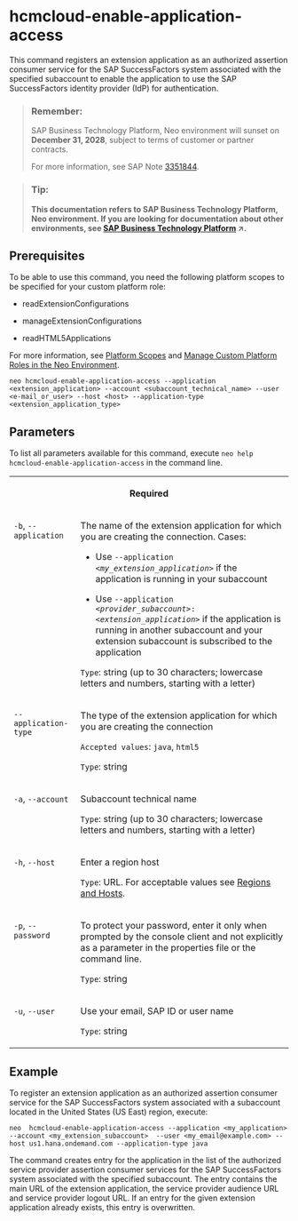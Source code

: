 <!-- loioda0e8ba8a1c84432a2b85238dcc60ef5 -->

# hcmcloud-enable-application-access

This command registers an extension application as an authorized assertion consumer service for the SAP SuccessFactors system associated with the specified subaccount to enable the application to use the SAP SuccessFactors identity provider \(IdP\) for authentication.



> ### Remember:  
> SAP Business Technology Platform, Neo environment will sunset on **December 31, 2028**, subject to terms of customer or partner contracts.
> 
> For more information, see SAP Note [3351844](https://me.sap.com/notes/3351844).

> ### Tip:  
> **This documentation refers to SAP Business Technology Platform, Neo environment. If you are looking for documentation about other environments, see [SAP Business Technology Platform](https://help.sap.com/viewer/65de2977205c403bbc107264b8eccf4b/Cloud/en-US/6a2c1ab5a31b4ed9a2ce17a5329e1dd8.html "SAP Business Technology Platform (SAP BTP) is an integrated offering comprised of the following technology portfolios: application development; process automation; integration; data, analytics, and enterprise planning; artificial intelligence. The platform offers users the ability to turn data into business value, compose end-to-end business processes, connect entire IT landscapes, and personalize, build and extend SAP applications. This reduces the overall total cost of ownership maintaining SAP landscapes and third-party software across end-to-end business processes.") :arrow_upper_right:.**



<a name="loioda0e8ba8a1c84432a2b85238dcc60ef5__section_df1_tnj_ndb"/>

## Prerequisites

To be able to use this command, you need the following platform scopes to be specified for your custom platform role:

-   readExtensionConfigurations

-   manageExtensionConfigurations

-   readHTML5Applications


For more information, see [Platform Scopes](https://help.sap.com/viewer/65de2977205c403bbc107264b8eccf4b/Cloud/en-US/f2260746ed8e446fafdeaaa8ab43e307.html) and [Manage Custom Platform Roles in the Neo Environment](https://help.sap.com/viewer/65de2977205c403bbc107264b8eccf4b/Cloud/en-US/ede5f721e78e4d678c87c8a200c564ca.html).



```
neo hcmcloud-enable-application-access --application <extension_application> --account <subaccount_technical_name> --user <e-mail_or_user> --host <host> --application-type <extension_application_type>
```



## Parameters



To list all parameters available for this command, execute `neo help hcmcloud-enable-application-access` in the command line.


<table>
<tr>
<th valign="top" colspan="2">

Required

</th>
</tr>
<tr>
<td valign="top">

`-b`, `--application`

</td>
<td valign="top">

The name of the extension application for which you are creating the connection. Cases:

-   Use <code>--application <i class="varname">&lt;my_extension_application&gt;</i></code> if the application is running in your subaccount

-   Use <code>--application <i class="varname">&lt;provider_subaccount&gt;</i>:<i class="varname">&lt;extension_application&gt;</i></code> if the application is running in another subaccount and your extension subaccount is subscribed to the application


`Type`: string \(up to 30 characters; lowercase letters and numbers, starting with a letter\)

</td>
</tr>
<tr>
<td valign="top">

`--application-type`

</td>
<td valign="top">

The type of the extension application for which you are creating the connection

`Accepted values`: `java`, `html5`

`Type`: string

</td>
</tr>
<tr>
<td valign="top">

`-a`, `--account`

</td>
<td valign="top">

Subaccount technical name

`Type`: string \(up to 30 characters; lowercase letters and numbers, starting with a letter\)

</td>
</tr>
<tr>
<td valign="top">

`-h`, `--host`

</td>
<td valign="top">

Enter a region host

`Type`: URL. For acceptable values see [Regions and Hosts](https://help.sap.com/viewer/65de2977205c403bbc107264b8eccf4b/Cloud/en-US/350356d1dc314d3199dca15bd2ab9b0e.html).

</td>
</tr>
<tr>
<td valign="top">

`-p`, `--password`

</td>
<td valign="top">

To protect your password, enter it only when prompted by the console client and not explicitly as a parameter in the properties file or the command line.

`Type`: string

</td>
</tr>
<tr>
<td valign="top">

`-u`, `--user`

</td>
<td valign="top">

Use your email, SAP ID or user name

`Type`: string

</td>
</tr>
</table>



## Example

To register an extension application as an authorized assertion consumer service for the SAP SuccessFactors system associated with a subaccount located in the United States \(US East\) region, execute:

```
neo  hcmcloud-enable-application-access --application <my_application> --account <my_extension_subaccount>  --user <my_email@example.com> --host us1.hana.ondemand.com --application-type java
```

The command creates entry for the application in the list of the authorized service provider assertion consumer services for the SAP SuccessFactors system associated with the specified subaccount. The entry contains the main URL of the extension application, the service provider audience URL and service provider logout URL. If an entry for the given extension application already exists, this entry is overwritten.

